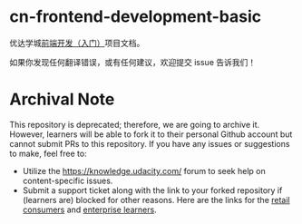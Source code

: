 # cn-frontend-development-basic

优达学城[前端开发（入门）](https://cn.udacity.com/course/front-end-web-developer-nanodegree--nd001-cn-basic)项目文档。

如果你发现任何翻译错误，或有任何建议，欢迎提交 issue 告诉我们！

 # Archival Note 
 This repository is deprecated; therefore, we are going to archive it. However, learners will be able to fork it to their personal Github account but cannot submit PRs to this repository. If you have any issues or suggestions to make, feel free to: 
- Utilize the https://knowledge.udacity.com/ forum to seek help on content-specific issues. 
- Submit a support ticket along with the link to your forked repository if (learners are) blocked for other reasons. Here are the links for the [retail consumers](https://udacity.zendesk.com/hc/en-us/requests/new) and [enterprise learners](https://udacityenterprise.zendesk.com/hc/en-us/requests/new?ticket_form_id=360000279131).